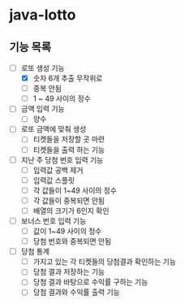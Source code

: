 # java-lotto
## 기능 목록
- [ ] 로또 생성 기능
    - [x] 숫자 6개 추출 무작위로
    - [ ] 중복 안됨
    - [ ] 1 ~ 49 사이의 정수
- [ ] 금액 입력 기능
    - [ ] 양수
- [ ] 로또 금액에 맞춰 생성
    - [ ] 티켓들을 저장할 곳 마련
    - [ ] 티켓들을 출력 하는 기능
- [ ] 지난 주 당첨 번호 입력 기능
    - [ ] 입력값 공백 제거
    - [ ] 입력값 스플릿
    - [ ] 각 값들이 1~49 사이의 정수
    - [ ] 각 값들이 중복되면 안됨
    - [ ] 배열의 크기가 6인지 확인
- [ ] 보너스 번호 입력 기능
    - [ ] 값이 1~49 사이의 정수
    - [ ] 당첨 번호와 중복되면 안됨
- [ ] 당첨 통계
    - [ ] 가지고 있는 각 티켓들의 당첨결과 확인하는 기능
    - [ ] 당첨 결과 저장하는 기능
    - [ ] 당첨 결과 바탕으로 수익률 구하는 기능
    - [ ] 당첨 결과와 수익률 출력 기능
